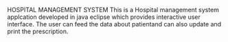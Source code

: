 HOSPITAL MANAGEMENT SYSTEM
This is a Hospital management system applcation developed in java eclipse which provides interactive user interface. The user can feed the data about patientand can also update and print the prescription.
